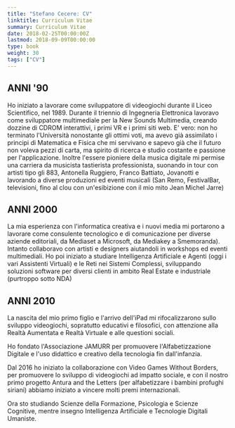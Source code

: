 ```yaml
---
title: "Stefano Cecere: CV"
linktitle: Curriculum Vitae
summary: Curriculum Vitae
date: 2018-02-25T00:00:00Z
lastmod: 2018-09-09T00:00:00
type: book
weight: 30
tags: ["CV"]
---
```

## ANNI '90
Ho iniziato a lavorare come sviluppatore di videogiochi durante il Liceo Scientifico, nel 1989. Durante il triennio di Ingegneria Elettronica lavoravo come sviluppatore multimediale per la New Sounds Multimedia, creando dozzine di CDROM interattivi, i primi VR e i primi siti web.
E' vero: non ho terminato l'Università nonostante gli ottimi voti, ma avevo già assimilato i principi di Matematica e Fisica che mi servivano e sapevo già che il futuro non voleva pezzi di carta, ma spirito di ricerca e studio costante e passione per l'applicazione.
Inoltre l'essere pioniere della musica digitale mi permise una carriera da musicista tastierista professionista, suonando in tour con artisti tipo gli 883, Antonella Ruggiero, Franco Battiato, Jovanotti e lavorando a diverse produzioni ed eventi musicali (San Remo, FestivalBar, televisioni, fino al clou con un'esibizione con il mio mito Jean Michel Jarre)

## ANNI 2000
La mia esperienza con l'informatica creativa e i nuovi media mi portarono a lavorare come consulente tecnologico e di comunicazione per diverse aziende editoriali, da Mediaset a Microsoft, da Mediakey a Smemoranda).
Intanto collaboravo con artisti e designers aiutandoli in workshops ed eventi multimediali.
Ho poi iniziato a studiare Intelligenza Artificiale e Agenti (oggi i vari Assistenti Virtuali) e le Reti nei Sistemi Complessi, sviluppando soluzioni software per diversi clienti in ambito Real Estate e industriale (purtroppo sotto NDA)

## ANNI 2010
La nascita del mio primo figlio e l'arrivo dell'iPad mi rifocalizzarono sullo sviluppo videogiochi, sopratutto educativi e filosofici, con attenzione alla Realtà Aumentata e Realtà Virtuale e alle questioni sociali.

Ho fondato l'Associazione JAMURR per promuovere l'Alfabetizzazione Digitale e l'uso didattico e creativo della tecnologia fin dall'infanzia.

Dal 2016 ho iniziato la collaborazione con Video Games Without Borders, per promuovere lo sviluppo di videogiochi ad impatto sociale, e con il nostro primo progetto Antura and the Letters (per alfabetizzare i bambini profughi siriani) abbiamo iniziato a vincere molti premi internazionali.

Ora sto studiando Scienze della Formazione, Psicologia e Scienze Cognitive, mentre insegno Intelligenza Artificiale e Tecnologie Digitali Umaniste.

